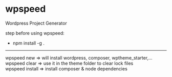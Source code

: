 # wpspeed
Wordpress Project Generator  

step before using wpspeed:  
- npm install -g .  
-------------------------------------------
wpspeed new => will install wordpress, composer, wptheme_starter,...   
wpspeed clear => use it in the theme folder to clear lock files  
wpspeed install => install composer & node dependencies  
